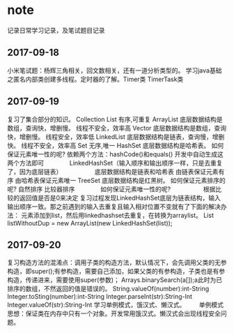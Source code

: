 # note
记录日常学习记录，及笔试题目记录

2017-09-18
-------------------------------------------------------------------

小米笔试题：杨辉三角相关，回文数相关，还有一道分析类型的。
学习java基础之匿名内部类创建多线程。定时器的了解。Timer类 TimerTask类

2017-09-19
-----------------------------------------------------------------------------

复习了集合部分的知识。
Collection
        List    有序,可重复
            ArrayList
                底层数据结构是数组，查询快，增删慢。
                线程不安全，效率高
            Vector
                底层数据结构是数组，查询快，增删慢。
                线程安全，效率低
            LinkedList
                底层数据结构是链表，查询慢，增删快。
                线程不安全，效率高
        Set    无序,唯一
            HashSet
                底层数据结构是哈希表。
                如何保证元素唯一性的呢?
                    依赖两个方法：hashCode()和equals()
                    开发中自动生成这两个方法即可
                LinkedHashSet（输入顺序和输出顺序一样，只是去重复了，因为底层链表）
                    底层数据结构是链表和哈希表
                    由链表保证元素有序
                    由哈希表保证元素唯一
            TreeSet
                底层数据结构是红黑树。
                如何保证元素排序的呢?
                    自然排序
                    比较器排序
                如何保证元素唯一性的呢?
                    根据比较的返回值是否是0来决定
复习过程发现LinkedHashSet底层为链表结构，输入输出顺序一致。那之前遇到的输入去重复且输入相对位置不变就有了下面的解决办法：
元素添加到list，然后用linkedhashset去重复，在转换为arraylist。
List<String> listWithoutDup = new ArrayList<String>(new LinkedHashSet<String>(list));
        
2017-09-20
--------------------------------------------------------------------------------------

复习构造方法的混淆点：调用子类的构造方法，默认情况下，会先调用父类的无参构造，即super();有参构造，需要自己添加，如果父类的有参构造，子类也是有参构造，传递进来，需要使用super(参数)；
Arrays.binarySearch(a[]);a此时为已排序的数组，不然返回的值是错误的。
        String.valueOf(number):int-String
        Integer.toSting(number):int-String
        Integer.parseInt(str):String-Int
        Integer.valueOf(str):String-Int
学习单例模式，饿汉式、懒汉式。
        单例模式思想：保证类在内存中只有一个对象。开发常用饿汉式。懒汉式会出现线程安全问题。
